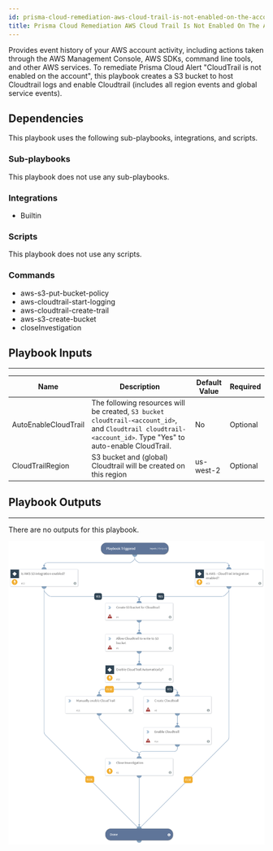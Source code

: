 ```yaml
---
id: prisma-cloud-remediation-aws-cloud-trail-is-not-enabled-on-the-account
title: Prisma Cloud Remediation AWS Cloud Trail Is Not Enabled On The Account
---
```


Provides event history of your AWS account activity, including actions taken through the AWS Management Console, AWS SDKs, command line tools, and other AWS services. To remediate Prisma Cloud Alert "CloudTrail is not enabled on the account", this playbook creates a S3 bucket to host Cloudtrail logs and enable Cloudtrail (includes all region events and global service events).

## Dependencies
This playbook uses the following sub-playbooks, integrations, and scripts.

### Sub-playbooks
This playbook does not use any sub-playbooks.

### Integrations
* Builtin

### Scripts
This playbook does not use any scripts.

### Commands
* aws-s3-put-bucket-policy
* aws-cloudtrail-start-logging
* aws-cloudtrail-create-trail
* aws-s3-create-bucket
* closeInvestigation

## Playbook Inputs
---

| **Name** | **Description** | **Default Value** | **Required** |
| --- | --- | --- | --- |
| AutoEnableCloudTrail | The following resources will be created, `S3 bucket cloudtrail-<account_id>`, and `Cloudtrail cloudtrail-<account_id>`. Type "Yes" to auto-enable CloudTrail. | No | Optional |
| CloudTrailRegion | S3 bucket and (global) Cloudtrail will be created on this region | us-west-2 | Optional |

## Playbook Outputs
---
There are no outputs for this playbook.

![PrismaCloudRemediation_AWSCloudTrailIsNotEnabledOnTheAccount](https://github.com/ElazarK/content-docs/blob/master/images/playbooks/PrismaCloudRemediation_AWSCloudTrailIsNotEnabledOnTheAccount.png)
